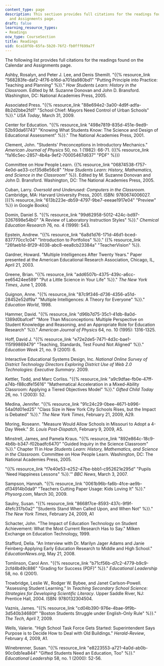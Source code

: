 ```yaml
---
content_type: page
description: This sectiuon provides full citations for the readings found on the Calendar
  and Assignments page.
draft: false
learning_resource_types:
- Readings
ocw_type: CourseSection
title: Readings
uid: 6ca18f6b-65fa-5b20-76f2-fb0fff699a7f
---
```

The following list provides full citations for the readings found on the Calendar and Assignments page.

Ashby, Rosalyn, and Peter J. Lee, and Denis Shemilt. "{{% resource_link "568283fe-daf2-4f76-b16d-a701da980bd1" "Putting Principle into Practice: Teaching and Planning" %}}." *How Students Learn: History in the Classroom*. Edited by M. Suzanne Donovan and John D. Bransford. Washington, DC: National Academies Press, 2005.

Associated Press. "{{% resource_link "88e694e2-3a00-4d9f-adfa-8b2d2bbe2fd1" "School Chief: Mayors Need Control of Urban Schools" %}}." *USA Today*, March 31, 2009.

Center for Education. "{{% resource_link "498e7819-835d-451e-9ed9-52b93da61743" "Knowing What Students Know: The Science and Design of Educational Assessment" %}}." The National Academies Press, 2001.

Clement, John. "Students' Preconceptions in Introductory Mechanics." *American Journal of Physics* 50, no. 1 (1982): 66-71. ({{% resource_link "fa16c5ec-2857-4b4a-9ef2-70005467d637" "PDF" %}})

Committee on How People Learn. {{% resource_link "06874538-f757-4e0d-ae33-ccf35d8e56c8" "*How Students Learn: History, Mathematics, and Science in the Classroom*" %}}. Edited by M. Suzanne Donovan and John D. Bransford. Washington, DC: The National Academies Press, 2005.

Cuban, Larry. *Oversold and Underused: Computers in the Classroom*. Cambridge, MA: Harvard University Press, 2001. ISBN: 9780674006027. \[{{% resource_link "613b223e-db59-4797-9be7-eeeae1917e04" "Preview" %}} in Google Books\]

Domin, Daniel S. "{{% resource_link "99d62958-5012-424c-bd97-3267698e54b0" "A Review of Laboratory Instruction Styles" %}}." *Chemical Education Research* 76, no. 4 (1999): 543.

Epstein, Andrew. "{{% resource_link "6a8d1d76-171d-46d1-bced-837770cc1c04" "Introduction to Portfolios" %}}." {{% resource_link "26faeb1d-8f29-4038-abc8-eea8cb23384a" "TeacherVision" %}}.

Gardner, Howard. "Multiple Intelligences After Twenty Years." Paper presented at the American Educational Research Association, Chicago, IL, April 21, 2003.

Greene, Brian. "{{% resource_link "add6507b-4375-439c-a6cc-ee65424ee589" "Put a Little Science in Your Life" %}}." *The New York Times*, June 1, 2008.

Guignon, Anne. "{{% resource_link "87c9f346-d736-4356-a51d-28452e52df9a" "Multiple Intelligences: A Theory for Everyone" %}}." *Education World*, 1998.

Hammer, David. "{{% resource_link "d96b7d75-35c1-41db-8a0d-1389d0bafcef" "More Than Misconceptions: Multiple Perspective on Student Knowledge and Reasoning, and an Appropriate Role for Education Research" %}}." *American Journal of Physics* 64, no. 10 (1995): 1316-1325.

Hoff, David J. "{{% resource_link "e72e2de5-7471-4d3c-bae1-115f99869479" "Teaching, Standards, Test Found Not Aligned" %}}." *Education Week* 21, no. 9 (2001): 6.

Interactive Educational Systems Design, Inc. *National Online Survey of District Technology Directors Exploring District Use of Web 2.0 Technologies: Executive Summary*. 2009.

Kettler, Todd, and Marc Corliss. "{{% resource_link "a9c9dfae-fb0e-47ff-a74b-f88cdfe15616" "Mathematical Acceleration in a Mixed-Ability Classroom: Applying a Tiered Objectives Model" %}}." *Gifted Child Today* 26, no. 1 (2003): 52.

Medina, Jennifer. "{{% resource_link "91c24c29-0bee-4671-b996-54a0fd01ed25" "Class Size in New York City Schools Rises, but the Impact is Debated" %}}." *The New York Times*, February 21, 2009, A29.

Moring, Roseann. "Measure Would Allow Schools in Missouri to Adopt a 4-Day Week." *St. Louis Post-Dispatch*, February 9, 2009, A5.

Minstrell, James, and Pamela Kraus. "{{% resource_link "892e864c-18c9-4b6b-b347-f02badfc6470" "Guided Inquiry in the Science Classroom" %}}." Chapter 11 in *How Students Learn: History, Mathematics, and Science in the Classroom*. Committee on How People Learn. Washington, DC: The National Academies Press, 2005.

"{{% resource_link "f7e40e53-e252-47be-bbb1-c952621e295d" "Pupils 'Need Happiness Lessons" %}}.'" *BBC News*, March 3, 2007.

Sampson, Hannah. "{{% resource_link "0061b96b-fa6b-4fce-ae9b-d134914b0da9" "Teachers Cutting Paper Usage: Kids Loving It" %}}." *Physorg.com*, March 30, 2009.

Saulny, Susan. "{{% resource_link "8668f7ce-8593-437c-9f9f-4fefc317b0a2" "Students Stand When Called Upon, and When Not" %}}." *The New York Times*, February 24, 2009, A1

Schacter, John. "The Impact of Education Technology on Student Achievement: What the Most Current Research Has to Say." Milken Exchange on Education Technology, 1999.

Stafford, Delia. "An Interview with Dr. Marilyn Jager Adams and Janie Feinberg-Applying Early Education Research to Middle and High School." *EducationNews.org*, May 21, 2008.

Tomlinson, Carol Ann. "{{% resource_link "b71cf56b-d7c2-4779-b9c9-2cfd4b49c886" "Grading for Success (PDF)" %}}." *Educational Leadership* 58, no. 6 (2001).

Trowbridge, Leslie W., Rodger W. Bybee, and Janet Carlson-Powell. "Assessing Student Learning." In *Teaching Secondary School Science: Strategies for Developing Scientific Literacy*. Upper Saddle River, NJ: Prentice Hall, 2004. ISBN: 9780132304504.

Vaznis, James. "{{% resource_link "cd04b390-976e-4bae-9f9b-3d540b34680f" "Boston Students Struggle under English-Only Rule" %}}." *The Tech,* April 7, 2009.

Wells, Valerie. "High School Task Force Gets Started: Superintendent Says Purpose is to Decide How to Deal with Old Buildings." *Herald-Review*, February 4, 2009, A1.

Winebrenner, Susan. "{{% resource_link "e8223553-a721-4a0d-ab0b-90c0db1ea844" "Gifted Students Need an Education, Too" %}}." *Educational Leadership* 58, no. 1 (2000): 52-56.
